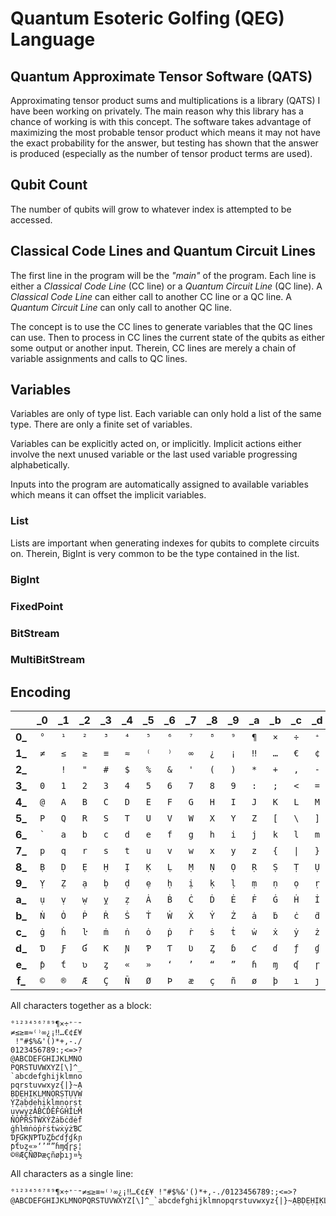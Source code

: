 # Quantum Esoteric Golfing (QEG) Language

## Quantum Approximate Tensor Software (QATS)

Approximating tensor product sums and multiplications is a library (QATS) I have been working on privately.
The main reason why this library has a chance of working is with this concept.
The software takes advantage of maximizing the most probable tensor product which means it may not have the exact probability for the answer, but testing has shown that the answer is produced (especially as the number of tensor product terms are used).

## Qubit Count

The number of qubits will grow to whatever index is attempted to be accessed.

## Classical Code Lines and Quantum Circuit Lines

The first line in the program will be the _"main"_ of the program.
Each line is either a _Classical Code Line_ (CC line) or a _Quantum Circuit Line_ (QC line).
A _Classical Code Line_ can either call to another CC line or a QC line.
A _Quantum Circuit Line_ can only call to another QC line.

The concept is to use the CC lines to generate variables that the QC lines can use.
Then to process in CC lines the current state of the qubits as either some output or another input.
Therein, CC lines are merely a chain of variable assignments and calls to QC lines.

## Variables

Variables are only of type list.
Each variable can only hold a list of the same type.
There are only a finite set of variables.

Variables can be explicitly acted on, or implicitly.
Implicit actions either involve the next unused variable or the last used variable progressing alphabetically.

Inputs into the program are automatically assigned to available variables which means it can offset the implicit variables.

### List

Lists are important when generating indexes for qubits to complete circuits on.
Therein, BigInt is very common to be the type contained in the list.

### BigInt

### FixedPoint

### BitStream

### MultiBitStream

## Encoding

|         | \_0  | \_1  | \_2  | \_3  | \_4  | \_5  | \_6  | \_7  | \_8  | \_9  | \_a  | \_b  | \_c  | \_d  | \_e  | \_f  |
|:-------:|:---:|:---:|:---:|:---:|:---:|:---:|:---:|:---:|:---:|:---:|:---:|:---:|:---:|:---:|:---:|:---:|
  **0\_** | `°` | `¹` | `²` | `³` | `⁴` | `⁵` | `⁶` | `⁷` | `⁸` | `⁹` | `¶` | `×` | `÷` | `⁺` | `⁻` | `⁼` |
  **1\_** | `≠` | `≤` | `≥` | `≡` | `≈` | `⁽` | `⁾` | `∞` | `¿` | `¡` | `‼` | `…` | `€` | `¢` | `£` | `¥` |
  **2\_** |<code> </code> | `!` | `"` | `#` | `$` | `%` | `&` | `'` | `(` | `)` | `*` | `+` | `,` | `-` | `.` | `/` |
  **3\_** | `0` | `1` | `2` | `3` | `4` | `5` | `6` | `7` | `8` | `9` | `:` | `;` | `<` | `=` | `>` | `?` |
  **4\_** | `@` | `A` | `B` | `C` | `D` | `E` | `F` | `G` | `H` | `I` | `J` | `K` | `L` | `M` | `N` | `O` |
  **5\_** | `P` | `Q` | `R` | `S` | `T` | `U` | `V` | `W` | `X` | `Y` | `Z` | `[` | `\` | `]` | `^` | `_` |
  **6\_** |<code>`</code>| `a` | `b` | `c` | `d` | `e` | `f` | `g` | `h` | `i` | `j` | `k` | `l` | `m` | `n` | `o` |
  **7\_** | `p` | `q` | `r` | `s` | `t` | `u` | `v` | `w` | `x` | `y` | `z` | `{` | <code>\|</code> | `}` | `~` | `Ạ` |
  **8\_** | `Ḅ` | `Ḍ` | `Ẹ` | `Ḥ` | `Ị` | `Ḳ` | `Ḷ` | `Ṃ` | `Ṇ` | `Ọ` | `Ṛ` | `Ṣ` | `Ṭ` | `Ụ` | `Ṿ` | `Ẉ` |
  **9\_** | `Ỵ` | `Ẓ` | `ạ` | `ḅ` | `ḍ` | `ẹ` | `ḥ` | `ị` | `ḳ` | `ḷ` | `ṃ` | `ṇ` | `ọ` | `ṛ` | `ṣ` | `ṭ` |
  **a\_** | `ụ` | `ṿ` | `ẉ` | `ỵ` | `ẓ` | `Ȧ` | `Ḃ` | `Ċ` | `Ḋ` | `Ė` | `Ḟ` | `Ġ` | `Ḣ` | `İ` | `Ŀ` | `Ṁ` |
  **b\_** | `Ṅ` | `Ȯ` | `Ṗ` | `Ṙ` | `Ṡ` | `Ṫ` | `Ẇ` | `Ẋ` | `Ẏ` | `Ż` | `ȧ` | `ḃ` | `ċ` | `ḋ` | `ė` | `ḟ` |
  **c\_** | `ġ` | `ḣ` | `ŀ` | `ṁ` | `ṅ` | `ȯ` | `ṗ` | `ṙ` | `ṡ` | `ṫ` | `ẇ` | `ẋ` | `ẏ` | `ż` | `Ɓ` | `Ƈ` |
  **d\_** | `Ɗ` | `Ƒ` | `Ɠ` | `Ƙ` | `Ɲ` | `Ƥ` | `Ƭ` | `Ʋ` | `Ȥ` | `ɓ` | `ƈ` | `ɗ` | `ƒ` | `ɠ` | `ƙ` | `ɲ` |
  **e\_** | `ƥ` | `ƭ` | `ʋ` | `ȥ` | `«` | `»` | `‘` | `’` | `“` | `”` | `ɦ` | `ɱ` | `ʠ` | `ɼ` | `ʂ` | `¦` |
  **f\_** | `©` | `®` | `Æ` | `Ç` | `Ñ` | `Ø` | `Þ` | `æ` | `ç` | `ñ` | `ø` | `þ` | `ı` | `ȷ` | `¤` | `½ ` |

All characters together as a block:

```
°¹²³⁴⁵⁶⁷⁸⁹¶×÷⁺⁻⁼
≠≤≥≡≈⁽⁾∞¿¡‼…€¢£¥
 !"#$%&'()*+,-./
0123456789:;<=>?
@ABCDEFGHIJKLMNO
PQRSTUVWXYZ[\]^_
`abcdefghijklmno
pqrstuvwxyz{|}~Ạ
ḄḌẸḤỊḲḶṂṆỌṚṢṬỤṾẈ
ỴẒạḅḍẹḥịḳḷṃṇọṛṣṭ
ụṿẉỵẓȦḂĊḊĖḞĠḢİĿṀ
ṄȮṖṘṠṪẆẊẎŻȧḃċḋėḟ
ġḣŀṁṅȯṗṙṡṫẇẋẏżƁƇ
ƊƑƓƘƝƤƬƲȤɓƈɗƒɠƙɲ
ƥƭʋȥ«»‘’“”ɦɱʠɼʂ¦
©®ÆÇÑØÞæçñøþıȷ¤½
```

All characters as a single line:

```
°¹²³⁴⁵⁶⁷⁸⁹¶×÷⁺⁻⁼≠≤≥≡≈⁽⁾∞¿¡‼…€¢£¥ !"#$%&'()*+,-./0123456789:;<=>?@ABCDEFGHIJKLMNOPQRSTUVWXYZ[\]^_`abcdefghijklmnopqrstuvwxyz{|}~ẠḄḌẸḤỊḲḶṂṆỌṚṢṬỤṾẈỴẒạḅḍẹḥịḳḷṃṇọṛṣṭụṿẉỵẓȦḂĊḊĖḞĠḢİĿṀṄȮṖṘṠṪẆẊẎŻȧḃċḋėḟġḣŀṁṅȯṗṙṡṫẇẋẏżƁƇƊƑƓƘƝƤƬƲȤɓƈɗƒɠƙɲƥƭʋȥ«»‘’“”ɦɱʠɼʂ¦©®ÆÇÑØÞæçñøþıȷ¤½
```
